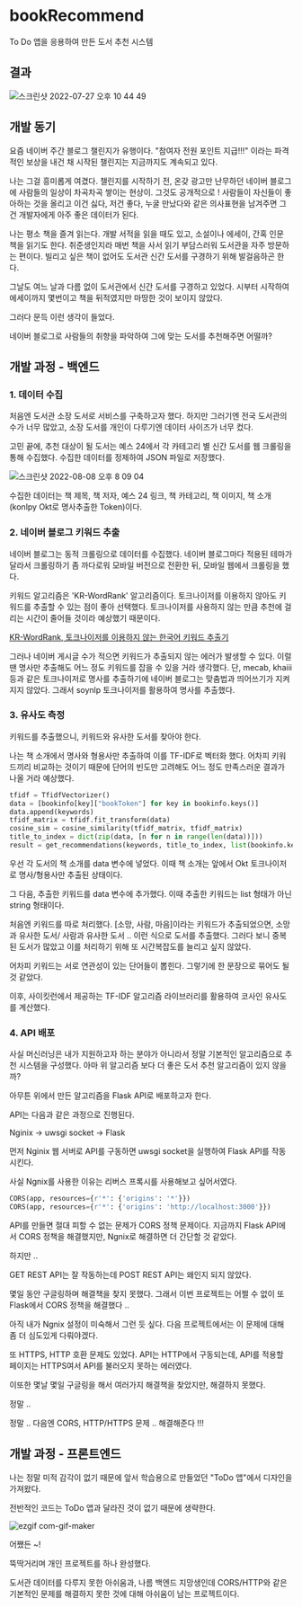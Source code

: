 # bookRecommend
To Do 앱을 응용하여 만든 도서 추천 시스템


## 결과

![스크린샷 2022-07-27 오후 10 44 49](https://user-images.githubusercontent.com/78461009/183405332-0b37a003-59fb-4921-93d0-127c1e1c535b.png)


## 개발 동기

요즘 네이버 주간 블로그 챌린지가 유행이다. "참여자 전원 포인트 지급!!!" 이라는 파격적인 보상을 내건 채 시작된 챌린지는 지금까지도 계속되고 있다. 

나는 그걸 흥미롭게 여겼다. 챌린지를 시작하기 전, 온갖 광고만 난무하던 네이버 블로그에 사람들의 일상이 차곡차곡 쌓이는 현상이. 그것도 공개적으로 ! 사람들이 자신들이 좋아하는 것을 올리고 이건 싫다, 저건 좋다, 누굴 만났다와 같은 의사표현을 남겨주면 그건 개발자에게 아주 좋은 데이터가 된다.

나는 평소 책을 즐겨 읽는다. 개발 서적을 읽을 때도 있고, 소설이나 에세이, 간혹 인문 책을 읽기도 한다. 취준생인지라 매번 책을 사서 읽기 부담스러워 도서관을 자주 방문하는 편이다. 빌리고 싶은 책이 없어도 도서관 신간 도서를 구경하기 위해 발걸음하곤 한다. 

그날도 여느 날과 다름 없이 도서관에서 신간 도서를 구경하고 있었다. 시부터 시작하여 에세이까지 몇번이고 책을 뒤적였지만 마땅한 것이 보이지 않았다. 

그러다 문득 이런 생각이 들었다.

네이버 블로그로 사람들의 취향을 파악하여 그에 맞는 도서를 추천해주면 어떨까?


## 개발 과정 - 백엔드

### 1. 데이터 수집


처음엔 도서관 소장 도서로 서비스를 구축하고자 했다. 하지만 그러기엔 전국 도서관의 수가 너무 많았고, 소장 도서를 개인이 다루기엔 데이터 사이즈가 너무 컸다. 

고민 끝에, 추천 대상이 될 도서는 예스 24에서 각 카테고리 별 신간 도서를 웹 크롤링을 통해 수집했다. 수집한 데이터를 정제하여 JSON 파일로 저장했다. 

![스크린샷 2022-08-08 오후 8 09 04](https://user-images.githubusercontent.com/78461009/183406817-0e72f9c3-b584-4e65-935f-2eb38dbf2785.png)

수집한 데이터는 책 제목, 책 저자, 예스 24 링크, 책 카테고리, 책 이미지, 책 소개(konlpy Okt로 명사추출한 Token)이다. 

### 2. 네이버 블로그 키워드 추출

네이버 블로그는 동적 크롤링으로 데이터를 수집했다. 네이버 블로그마다 적용된 테마가 달라서 크롤링하기 좀 까다로워 모바일 버전으로 전환한 뒤, 모바일 웹에서 크롤링을 했다. 

키워드 알고리즘은 'KR-WordRank' 알고리즘이다. 토크나이저를 이용하지 않아도 키워드를 추출할 수 있는 점이 좋아 선택했다. 토크나이저를 사용하지 않는 만큼 추천에 걸리는 시간이 줄어들 것이라 예상했기 때문이다. 

[KR-WordRank, 토크나이저를 이용하지 않는 한국어 키워드 추출기](https://lovit.github.io/nlp/2018/04/16/krwordrank/)

그러나 네이버 게시글 수가 적으면 키워드가 추출되지 않는 에러가 발생할 수 있다. 이럴 땐 명사만 추출해도 어느 정도 키워드를 잡을 수 있을 거라 생각했다. 단, mecab, khaiii 등과 같은 토크나이저로 명사를 추출하기에 네이버 블로그는 맞춤법과 띄어쓰기가 지켜지지 않았다. 그래서 soynlp 토크나이저를 활용하여 명사를 추출했다. 

### 3. 유사도 측정

키워드를 추출했으니, 키워드와 유사한 도서를 찾아야 한다. 

나는 책 소개에서 명사와 형용사만 추출하여 이를 TF-IDF로 벡터화 했다. 어차피 키워드끼리 비교하는 것이기 때문에 단어의 빈도만 고려해도 어느 정도 만족스러운 결과가 나올 거라 예상했다. 


```python
tfidf = TfidfVectorizer()
data = [bookinfo[key]["bookToken"] for key in bookinfo.keys()]
data.append(keywords)
tfidf_matrix = tfidf.fit_transform(data)
cosine_sim = cosine_similarity(tfidf_matrix, tfidf_matrix)
title_to_index = dict(zip(data, [n for n in range(len(data))]))
result = get_recommendations(keywords, title_to_index, list(bookinfo.keys()), cosine_sim)
```


우선 각 도서의 책 소개를 data 변수에 넣었다. 이때 책 소개는 앞에서 Okt 토크나이저로 명사/형용사만 추출된 상태이다.

그 다음, 추출한 키워드를 data 변수에 추가했다. 이때 추출한 키워드는 list 형태가 아닌 string 형태이다. 

처음엔 키워드를 따로 처리했다. [소망, 사람, 마음]이라는 키워드가 추출되었으면, 소망과 유사한 도서/ 사람과 유사한 도서 .. 이런 식으로 도서를 추출했다. 그러다 보니 중복된 도서가 많았고 이를 처리하기 위해 또 시간복잡도를 늘리고 싶지 않았다. 

어차피 키워드는 서로 연관성이 있는 단어들이 뽑힌다. 그렇기에 한 문장으로 묶어도 될 것 같았다. 

이후, 사이킷런에서 제공하는 TF-IDF 알고리즘 라이브러리를 활용하여 코사인 유사도를 계산했다. 


### 4. API 배포

사실 머신러닝은 내가 지원하고자 하는 분야가 아니라서 정말 기본적인 알고리즘으로 추천 시스템을 구성했다. 아마 위 알고리즘 보다 더 좋은 도서 추천 알고리즘이 있지 않을까?

아무튼 위에서 만든 알고리즘을 Flask API로 배포하고자 한다. 

API는 다음과 같은 과정으로 진행된다.

Nginix -> uwsgi socket -> Flask

먼저 Nginix 웹 서버로 API를 구동하면 uwsgi socket을 실행하여 Flask API를 작동시킨다. 

사실 Ngnix를 사용한 이유는 리버스 프록시를 사용해보고 싶어서였다. 

```python
CORS(app, resources={r'*': {'origins': '*'}})
CORS(app, resources={r'*': {'origins': 'http://localhost:3000'}})

```

API를 만들면 절대 피할 수 없는 문제가 CORS 정책 문제이다. 지금까지 Flask API에서 CORS 정책을 해결했지만, Ngnix로 해결하면 더 간단할 것 같았다. 

하지만 .. 

GET REST API는 잘 작동하는데 POST REST API는 왜인지 되지 않았다. 

몇일 동안 구글링하며 해결책을 찾지 못했다. 그래서 이번 프로젝트는 어쩔 수 없이 또 Flask에서 CORS 정책을 해결했다 ..

아직 내가 Ngnix 설정이 미숙해서 그런 듯 싶다. 다음 프로젝트에서는 이 문제에 대해 좀 더 심도있게 다뤄야겠다. 

또 HTTPS, HTTP 호환 문제도 있었다. API는 HTTP에서 구동되는데, API를 적용할 페이지는 HTTPS여서 API를 불러오지 못하는 에러였다. 

이또한 몇날 몇일 구글링을 해서 여러가지 해결책을 찾았지만, 해결하지 못했다. 

정말 ..

정말 .. 다음엔 CORS, HTTP/HTTPS 문제 .. 해결해준다 !!! 


## 개발 과정 - 프론트엔드

나는 정말 미적 감각이 없기 때문에 앞서 학습용으로 만들었던 "ToDo 앱"에서 디자인을 가져왔다. 

전반적인 코드는 ToDo 앱과 달라진 것이 없기 때문에 생략한다. 


![ezgif com-gif-maker](https://user-images.githubusercontent.com/78461009/183413533-d7179f1b-6afa-4acf-a8f5-827554346ab3.gif)


어쨌든 ~!

뚝딱거리며 개인 프로젝트를 하나 완성했다. 

도서관 데이터를 다루지 못한 아쉬움과, 나름 백엔드 지망생인데 CORS/HTTP와 같은 기본적인 문제를 해결하지 못한 것에 대해 아쉬움이 남는 프로젝트이다. 

